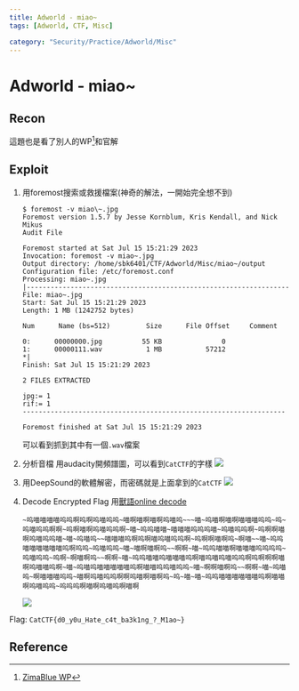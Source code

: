 ```yaml
---
title: Adworld - miao~
tags: [Adworld, CTF, Misc]

category: "Security/Practice/Adworld/Misc"
---
```


# Adworld - miao~

## Recon
這題也是看了別人的WP[^miao_WP_1]和官解

## Exploit
1. 用foremost搜索或救援檔案(神奇的解法，一開始完全想不到)
    ```bash!
    $ foremost -v miao\~.jpg
    Foremost version 1.5.7 by Jesse Kornblum, Kris Kendall, and Nick Mikus
    Audit File

    Foremost started at Sat Jul 15 15:21:29 2023
    Invocation: foremost -v miao~.jpg
    Output directory: /home/sbk6401/CTF/Adworld/Misc/miao~/output
    Configuration file: /etc/foremost.conf
    Processing: miao~.jpg
    |------------------------------------------------------------------
    File: miao~.jpg
    Start: Sat Jul 15 15:21:29 2023
    Length: 1 MB (1242752 bytes)

    Num      Name (bs=512)         Size      File Offset     Comment

    0:      00000000.jpg          55 KB               0
    1:      00000111.wav           1 MB           57212
    *|
    Finish: Sat Jul 15 15:21:29 2023

    2 FILES EXTRACTED

    jpg:= 1
    rif:= 1
    ------------------------------------------------------------------

    Foremost finished at Sat Jul 15 15:21:29 2023
    ```
    可以看到抓到其中有一個`.wav`檔案
2. 分析音檔
用audacity開頻譜圖，可以看到`CatCTF`的字樣
![](https://hackmd.io/_uploads/SJAntp19n.png)

3. 用DeepSound的軟體解密，而密碼就是上面拿到的`CatCTF`
![](https://hackmd.io/_uploads/H1369Ty5n.png)

4. Decode Encrypted Flag
用[獸語online decode](https://roar.iiilab.com/)
    ```bash!
    ~呜喵喵喵喵呜呜啊呜啊呜喵呜呜~喵啊喵啊喵啊呜喵呜~~~喵~呜喵啊喵啊喵喵喵呜呜~呜~呜喵呜呜啊啊~呜啊喵啊呜喵呜呜啊~喵~呜呜喵喵~喵喵喵呜呜呜喵~呜喵呜呜啊~呜啊啊喵啊呜喵呜呜喵~喵~呜喵呜~~喵喵喵呜啊呜啊喵呜喵呜呜啊~呜啊啊喵啊呜~啊喵~~喵~呜呜喵喵喵喵喵喵呜啊呜呜~呜喵呜呜~喵~喵啊喵啊呜~~啊啊~喵~呜呜喵喵啊喵喵喵呜呜呜呜~呜喵呜呜~呜啊~啊喵啊呜~~啊啊~喵~呜呜喵喵呜喵喵喵呜啊喵呜喵呜喵呜呜啊呜啊啊啊喵啊呜喵喵呜啊~喵~呜喵呜喵喵喵喵喵呜啊喵喵呜呜喵呜呜~喵~啊啊喵啊呜~~啊啊~喵~呜喵呜~啊喵喵喵呜呜~喵啊呜喵呜呜啊啊呜喵啊喵啊呜~呜~喵~喵~呜呜喵喵喵喵喵喵呜啊喵喵啊呜喵呜呜~呜呜呜啊喵啊呜喵呜啊喵啊
    ```
    ![](https://hackmd.io/_uploads/S1xdjTy9h.png)

Flag: `CatCTF{d0_y0u_Hate_c4t_ba3k1ng_?_M1ao~}`

## Reference
[^miao_WP_1]:[ZimaBlue WP](https://www.cnblogs.com/ZimaBlue/articles/17024728.html)
